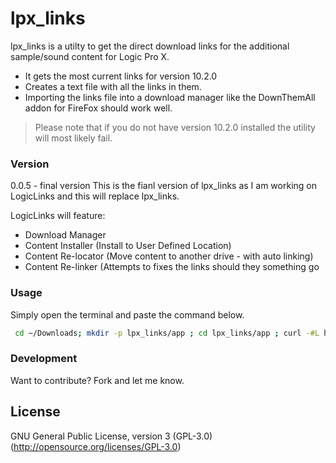 # lpx_links

lpx_links is a utilty to get the direct download links for the additional sample/sound content for Logic Pro X.


  - It gets the most current links for version 10.2.0
  - Creates a text file with all the links in them.
  - Importing the links file into a download manager like the DownThemAll addon for FireFox should work well.

> Please note that if you do not have version 10.2.0
> installed the utility will most likely fail.


### Version
0.0.5 - final version
This is the fianl version of lpx_links as I am working on
LogicLinks and this will replace lpx_links.

LogicLinks will feature:
* Download Manager
* Content Installer (Install to User Defined Location)
* Content Re-locator (Move content to another drive - with auto linking)
* Content Re-linker (Attempts to fixes the links should they something go

### Usage

Simply open the terminal and paste the command below.

```sh
 cd ~/Downloads; mkdir -p lpx_links/app ; cd lpx_links/app ; curl -#L https://github.com/davidteren/lpx_links/tarball/master | tar -xzv --strip-components 1 ; ./lpx_links.rb

```

### Development

Want to contribute? Fork and let me know.

License
----

GNU General Public License, version 3 (GPL-3.0)
(http://opensource.org/licenses/GPL-3.0)
